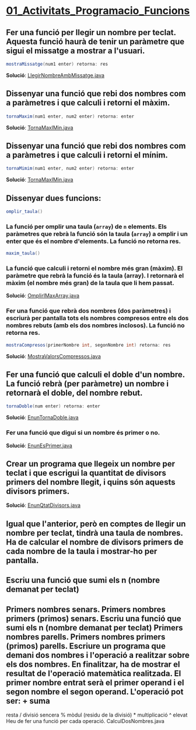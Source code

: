 # [01_Activitats_Programacio_Funcions](https://docs.google.com/document/d/1JQfU1sui4s5MJO6K5pRv1HFheDw_g4Ljzp9X6WD5dqA/edit?usp=sharing)

## Fer una funció per llegir un nombre per teclat. Aquesta funció haurà de tenir un paràmetre que sigui el missatge a mostrar a l'usuari.

``` java
mostraMissatge(num1 enter) retorna: res
```

**Solució**: [LlegirNombreAmbMissatge.java](https://github.com/joanpardogine/solucionsArraysFuncions/blob/main/funcions/LlegirNombreAmbMissatge.java)


## Dissenyar una funció que rebi dos nombres com a paràmetres i que calculi i retorni el màxim.

``` java
tornaMaxim(num1 enter, num2 enter) retorna: enter
```

**Solució**: [TornaMaxIMin.java](https://github.com/joanpardogine/solucionsArraysFuncions/blob/main/funcions/TornaMaxIMin.java)


## Dissenyar una funció que rebi dos nombres com a paràmetres i que calculi i retorni el mínim.

``` java
tornaMimim(num1 enter, num2 enter) retorna: enter
```

**Solució**: [TornaMaxIMin.java](https://github.com/joanpardogine/solucionsArraysFuncions/blob/main/funcions/TornaMaxIMin.java)


## Dissenyar dues funcions:

``` java
omplir_taula()
``` 
### La funció per omplir una taula (```array```) de ```n``` elements. Els paràmetres que rebrà la funció són la **taula** (```array```) a omplir i un **enter** que és el nombre d'elements. La funció no retorna res.


``` java
maxim_taula()
```

### La funció que calculi i retorni el nombre més gran (màxim). El paràmetre que rebrà la funció és la taula (array). I retornarà el màxim (el nombre més gran) de la taula que li hem passat.

**Solució**: [OmplirIMaxArray.java](https://github.com/joanpardogine/solucionsArraysFuncions/blob/main/funcions/OmplirIMaxArray.java)


### Fer una funció que rebrà dos nombres (dos paràmetres) i escriurà per pantalla tots els nombres compresos entre els dos nombres rebuts (amb els dos nombres inclosos). La funció no retorna res. 
``` java
mostraCompresos(primerNombre int, segonNombre int) retorna: res
```
**Solució**: [MostraValorsCompressos.java](https://github.com/joanpardogine/solucionsArraysFuncions/blob/main/funcions/MostraValorsCompressos.java)

## Fer una funció que calculi el doble d'un nombre. La funció rebrà (per paràmetre) un nombre i retornarà el doble, del nombre rebut.
``` java
tornaDoble(num enter) retorna: enter
```

**Solució**: [EnunTornaDoble.java](https://github.com/joanpardogine/solucionsArraysFuncions/blob/main/funcions/EnunTornaDoble.java)

### Fer una funció que digui si un nombre és primer o no. 

**Solució**: [EnunEsPrimer.java](https://github.com/joanpardogine/solucionsArraysFuncions/blob/main/funcions/EnunEsPrimer.java)

## Crear un programa que llegeix un nombre per teclat i que escrigui la quantitat de divisors primers del nombre llegit, i quins són aquests divisors primers.

**Solució**: [EnunQtatDivisors.java](https://github.com/joanpardogine/solucionsArraysFuncions/blob/main/funcions/EnunQtatDivisors.java)

## Igual que l'anterior, però en comptes de llegir un nombre per teclat, tindrà una taula de nombres. Ha de calcular el nombre de divisors primers de cada nombre de la taula i mostrar-ho per pantalla.

## Escriu una funció que sumi els n (nombre demanat per teclat)
Primers nombres senars.
Primers nombres primers (primos) senars.
Escriu una funció que sumi els n (nombre demanat per teclat)
Primers nombres parells.
Primers nombres primers (primos) parells.
Escriure un programa que demani dos nombres i l'operació a realitzar sobre els dos nombres. En finalitzar, ha de mostrar el resultat de l'operació matemàtica realitzada. El primer nombre entrat serà el primer operand i el segon nombre el segon operand.
L'operació pot ser:
+
suma
-
resta
/
divisió sencera
%
mòdul (residu de la divisió)
*
multiplicació
^
elevat
Heu de fer una funció per cada operació.
CalculDosNombres.java
